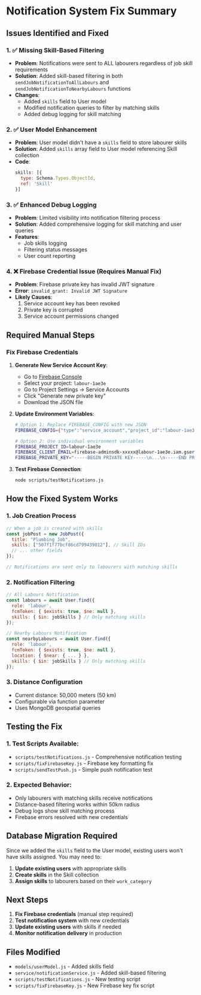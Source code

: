 # Notification System Fix Summary

## Issues Identified and Fixed

### 1. ✅ **Missing Skill-Based Filtering**
- **Problem**: Notifications were sent to ALL labourers regardless of job skill requirements
- **Solution**: Added skill-based filtering in both `sendJobNotificationToAllLabours` and `sendJobNotificationToNearbyLabours` functions
- **Changes**: 
  - Added `skills` field to User model
  - Modified notification queries to filter by matching skills
  - Added debug logging for skill matching

### 2. ✅ **User Model Enhancement**
- **Problem**: User model didn't have a `skills` field to store labourer skills
- **Solution**: Added `skills` array field to User model referencing Skill collection
- **Code**: 
  ```javascript
  skills: [{
    type: Schema.Types.ObjectId,
    ref: 'Skill'
  }]
  ```

### 3. ✅ **Enhanced Debug Logging**
- **Problem**: Limited visibility into notification filtering process
- **Solution**: Added comprehensive logging for skill matching and user queries
- **Features**:
  - Job skills logging
  - Filtering status messages
  - User count reporting

### 4. ❌ **Firebase Credential Issue (Requires Manual Fix)**
- **Problem**: Firebase private key has invalid JWT signature
- **Error**: `invalid_grant: Invalid JWT Signature`
- **Likely Causes**:
  1. Service account key has been revoked
  2. Private key is corrupted
  3. Service account permissions changed

## Required Manual Steps

### Fix Firebase Credentials

1. **Generate New Service Account Key**:
   - Go to [Firebase Console](https://console.firebase.google.com/)
   - Select your project: `labour-1ae3e`
   - Go to Project Settings → Service Accounts
   - Click "Generate new private key"
   - Download the JSON file

2. **Update Environment Variables**:
   ```bash
   # Option 1: Replace FIREBASE_CONFIG with new JSON
   FIREBASE_CONFIG={"type":"service_account","project_id":"labour-1ae3e",...}
   
   # Option 2: Use individual environment variables
   FIREBASE_PROJECT_ID=labour-1ae3e
   FIREBASE_CLIENT_EMAIL=firebase-adminsdk-xxxxx@labour-1ae3e.iam.gserviceaccount.com
   FIREBASE_PRIVATE_KEY="-----BEGIN PRIVATE KEY-----\n...\n-----END PRIVATE KEY-----\n"
   ```

3. **Test Firebase Connection**:
   ```bash
   node scripts/testNotifications.js
   ```

## How the Fixed System Works

### 1. **Job Creation Process**
```javascript
// When a job is created with skills
const jobPost = new JobPost({
  title: "Plumbing Job",
  skills: ["507f1f77bcf86cd799439012"], // Skill IDs
  // ... other fields
});

// Notifications are sent only to labourers with matching skills
```

### 2. **Notification Filtering**
```javascript
// All Labours Notification
const labours = await User.find({
  role: 'labour',
  fcmToken: { $exists: true, $ne: null },
  skills: { $in: jobSkills } // Only matching skills
});

// Nearby Labours Notification  
const nearbyLabours = await User.find({
  role: 'labour',
  fcmToken: { $exists: true, $ne: null },
  location: { $near: { ... } },
  skills: { $in: jobSkills } // Only matching skills
});
```

### 3. **Distance Configuration**
- Current distance: 50,000 meters (50 km)
- Configurable via function parameter
- Uses MongoDB geospatial queries

## Testing the Fix

### 1. **Test Scripts Available**:
- `scripts/testNotifications.js` - Comprehensive notification testing
- `scripts/fixFirebaseKey.js` - Firebase key formatting fix
- `scripts/sendTestPush.js` - Simple push notification test

### 2. **Expected Behavior**:
- Only labourers with matching skills receive notifications
- Distance-based filtering works within 50km radius
- Debug logs show skill matching process
- Firebase errors resolved with new credentials

## Database Migration Required

Since we added the `skills` field to the User model, existing users won't have skills assigned. You may need to:

1. **Update existing users** with appropriate skills
2. **Create skills** in the Skill collection
3. **Assign skills** to labourers based on their `work_category`

## Next Steps

1. **Fix Firebase credentials** (manual step required)
2. **Test notification system** with new credentials
3. **Update existing users** with skills if needed
4. **Monitor notification delivery** in production

## Files Modified

- `models/userModel.js` - Added skills field
- `service/notificationService.js` - Added skill-based filtering
- `scripts/testNotifications.js` - New testing script
- `scripts/fixFirebaseKey.js` - New Firebase key fix script
